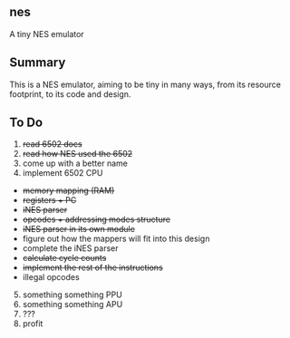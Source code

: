 ## nes

A tiny NES emulator

## Summary

This is a NES emulator, aiming to be tiny in many ways, from its resource footprint, to its code and design.

## To Do

1. ~~read 6502 docs~~
2. ~~read how NES used the 6502~~
3. come up with a better name
4. implement 6502 CPU
 * ~~memory mapping (RAM)~~
 * ~~registers + PC~~
 * ~~iNES parser~~
 * ~~opcodes + addressing modes structure~~
 * ~~iNES parser in its own module~~
 * figure out how the mappers will fit into this design
 * complete the iNES parser
 * ~~calculate cycle counts~~
 * ~~implement the rest of the instructions~~
 * illegal opcodes
5. something something PPU
6. something something APU
7. ???
8. profit
